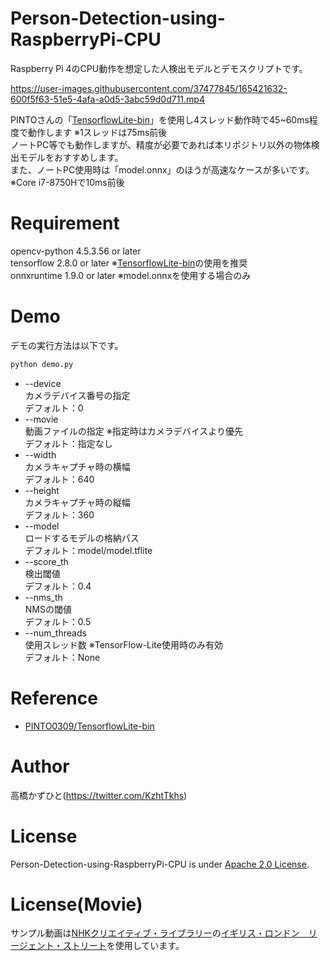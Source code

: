 # Person-Detection-using-RaspberryPi-CPU
Raspberry Pi 4のCPU動作を想定した人検出モデルとデモスクリプトです。<br>

https://user-images.githubusercontent.com/37477845/165421632-600f5f63-51e5-4afa-a0d5-3abc59d0d711.mp4

PINTOさんの「[TensorflowLite-bin](https://github.com/PINTO0309/TensorflowLite-bin)」を使用し4スレッド動作時で45~60ms程度で動作します ※1スレッドは75ms前後<br>
ノートPC等でも動作しますが、精度が必要であれば本リポジトリ以外の物体検出モデルをおすすめします。<br>
また、ノートPC使用時は「model.onnx」のほうが高速なケースが多いです。※Core i7-8750Hで10ms前後

# Requirement 
opencv-python 4.5.3.56 or later<br>
tensorflow 2.8.0 or later ※[TensorflowLite-bin](https://github.com/PINTO0309/TensorflowLite-bin)の使用を推奨<br>
onnxruntime 1.9.0 or later ※model.onnxを使用する場合のみ

# Demo
デモの実行方法は以下です。
```bash
python demo.py
```
* --device<br>
カメラデバイス番号の指定<br>
デフォルト：0
* --movie<br>
動画ファイルの指定 ※指定時はカメラデバイスより優先<br>
デフォルト：指定なし
* --width<br>
カメラキャプチャ時の横幅<br>
デフォルト：640
* --height<br>
カメラキャプチャ時の縦幅<br>
デフォルト：360
* --model<br>
ロードするモデルの格納パス<br>
デフォルト：model/model.tflite
* --score_th<br>
検出閾値<br>
デフォルト：0.4
* --nms_th<br>
NMSの閾値<br>
デフォルト：0.5
* --num_threads<br>
使用スレッド数 ※TensorFlow-Lite使用時のみ有効<br>
デフォルト：None

# Reference
* [PINTO0309/TensorflowLite-bin](https://github.com/PINTO0309/TensorflowLite-bin)

# Author
高橋かずひと(https://twitter.com/KzhtTkhs)
 
# License 
Person-Detection-using-RaspberryPi-CPU is under [Apache 2.0 License](LICENSE).

# License(Movie)
サンプル動画は[NHKクリエイティブ・ライブラリー](https://www.nhk.or.jp/archives/creative/)の[イギリス・ロンドン　リージェント・ストリート](https://www2.nhk.or.jp/archives/creative/material/view.cgi?m=D0002160979_00000)を使用しています。
